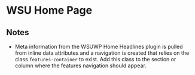 # WSU Home Page

## Notes

* Meta information from the WSUWP Home Headlines plugin is pulled from inline data attributes and a navigation is created that relies on the class `features-container` to exist. Add this class to the section or column where the features navigation should appear.